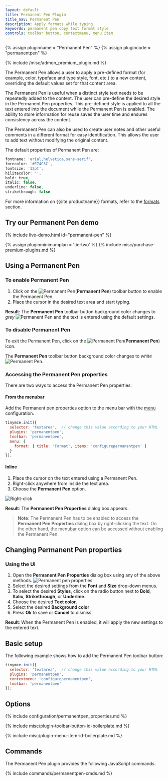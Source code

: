 ```yaml
---
layout: default
title: Permanent Pen Plugin
title_nav: Permanent Pen
description: Apply formats while typing.
keywords: permanent pen copy text format style
controls: toolbar button, contextmenu, menu item
---
```


{% assign pluginname = "Permanent Pen" %}
{% assign plugincode = "permanentpen" %}

{% include /misc/admon_premium_plugin.md %}

The Permanent Pen allows a user to apply a pre-defined format (for example, color, typeface and type style, font, etc.) to a new content, overriding the default values set for that content area.

The Permanent Pen is useful when a distinct style text needs to be repeatedly added to the content. The user can pre-define the desired style in the Permanent Pen properties. This pre-defined style is applied to all the text entered into the document while the Permanent Pen is enabled. The ability to store information for reuse saves the user time and ensures consistency across the content.

The Permanent Pen can also be used to create user notes and other useful comments in a different format for easy identification. This allows the user to add text without modifying the original content.

The default properties of Permanent Pen are:

```js
fontname: 'arial,helvetica,sans-serif',
forecolor: '#E74C3C',
fontsize: '12pt',
hilitecolor: '',
bold: true,
italic: false,
underline: false,
strikethrough: false
```

For more information on {{site.productname}} formats, refer to the [formats]({{site.baseurl}}/content/content-formatting/#formats) section.

## Try our Permanent Pen demo

{% include live-demo.html id="permanent-pen" %}

{% assign pluginminimumplan = 'tiertwo' %}
{% include misc/purchase-premium-plugins.md %}

## Using a Permanent Pen

### To enable Permanent Pen

1. Click on the ![Permanent Pen]({{site.baseurl}}/images/icons/permanent-pen.svg)(**Permanent Pen**) toolbar button to enable the Permanent Pen.
2. Place the cursor in the desired text area and start typing.

**Result**:
The **Permanent Pen** toolbar button background color changes to _grey_ ![Permanent Pen]({{site.baseurl}}/images/icons/permanent-pen.svg) and the text is entered using the default settings.

### To disable Permanent Pen

To exit the Permanent Pen, click on the ![Permanent Pen]({{site.baseurl}}/images/icons/permanent-pen.svg)(**Permanent Pen**) icon.

The **Permanent Pen** toolbar button background color changes to _white_ ![Permanent Pen]({{site.baseurl}}/images/icons/permanent-pen.svg).

### Accessing the Permanent Pen properties

There are two ways to access the Permanent Pen properties:

#### From the menubar

Add the Permanent pen properties option to the menu bar with the [menu]({{site.baseurl}}/interface/menus/menus-configuration-options/#menu) configuration.

```js
tinymce.init({
  selector: 'textarea',  // change this value according to your HTML
  plugins: 'permanentpen',
  toolbar: 'permanentpen',
  menu: {
    format: { title: 'Format', items: 'configurepermanentpen' }
  }
});
```

#### Inline

1. Place the cursor on the text entered using a Permanent Pen.
2. Right-click anywhere from inside the text area.
3. Choose the **Permanent Pen** option.

![Right-click]({{site.baseurl}}/images/right-click.png)

**Result**:
The **Permanent Pen Properties** dialog box appears.

> **Note**: The Permanent Pen has to be enabled to access the **Permanent Pen Properties** dialog box by right-clicking the text. On the other hand, the menubar option can be accessed without enabling the Permanent Pen.

## Changing Permanent Pen properties

### Using the UI

1. Open the **Permanent Pen Properties** dialog box using any of the above methods.
![Permanent pen properties]({{site.baseurl}}/images/ppprop.png)
2. Select the desired settings from the **Font** and **Size** drop-down menus.
3. To select the desired **Styles**, click on the radio button next to **Bold**, **Italic**, **Strikethrough**, or **Underline**.
4. Choose the desired **Text color**.
5. Select the desired **Background color**
6. Press **Ok** to save or **Cancel** to dismiss.

**Result**:
When the Permanent Pen is enabled, it will apply the new settings to the entered text.

## Basic setup

The following example shows how to add the Permanent Pen toolbar button:

```js
tinymce.init({
  selector: 'textarea',  // change this value according to your HTML
  plugins: 'permanentpen',
  contextmenu: 'configurepermanentpen',
  toolbar: 'permanentpen'
});
```

## Options

{% include configuration/permanentpen_properties.md %}

{% include misc/plugin-toolbar-button-id-boilerplate.md %}

{% include misc/plugin-menu-item-id-boilerplate.md %}

## Commands

The Permanent Pen plugin provides the following JavaScript commands.

{% include commands/permanentpen-cmds.md %}
